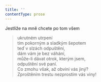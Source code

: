 ```yaml
---
title: ''
contentType: prose
---
```


Jestliže na mně chcete po tom všem

> ukrutném utrpení  
> tím pokorným a sladkým šepotem  
> teď v slzách odpuštění,  
> dám vám je bez váhání,  
> může-li dávat otrok, kterým jsem,  
> odpuštění své paní.  
> Co zmohu však, až obviní vás jiný?  
> Zproštěním trestu nezprostím vás viny!
